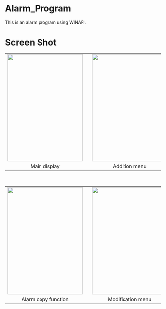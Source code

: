 # Alarm_Program
This is an alarm program using WINAPI.


# Screen Shot
<div>
  <table border = 0>
    <tr>
      <td><img width = "242" height = "346" src = "https://user-images.githubusercontent.com/47319426/62797549-f07e6280-bb16-11e9-9f19-bc49897f5163.png"></td>
      <td></td>
      <td><img width = "242" height = "346" src = "https://user-images.githubusercontent.com/47319426/62797566-f8d69d80-bb16-11e9-9148-ef7aa4c48c9f.png"></td>
      <td></td>
      <td><img width = "242" height = "346" src = "https://user-images.githubusercontent.com/47319426/62797580-00964200-bb17-11e9-872a-0870f60121f1.png"></td>
    </tr>
    <tr>
      <td align = "center">Main display</td>
      <td></td>
      <td align = "center">Addition menu</td>
      <td></td>
      <td align = "center">Alarm list</td>
    </tr>
  </table><br>
  
  <table border = 0>
    <tr>
      <td><img width = "242" height = "346" src = "https://user-images.githubusercontent.com/47319426/62797591-068c2300-bb17-11e9-9f9c-43ff63ea96a8.png"></td>
      <td></td>
      <td><img width = "242" height = "346" src = "https://user-images.githubusercontent.com/47319426/62797599-0d1a9a80-bb17-11e9-9d09-bf01e4eae80e.png"></td>
      <td></td>
      <td><img width = "242" height = "346" src = "https://user-images.githubusercontent.com/47319426/62797614-13107b80-bb17-11e9-8bc6-3e9bb4ea01e8.png"></td>
    </tr>
    <tr>
      <td align = "center">Alarm copy function</td>
      <td></td>
      <td align = "center">Modification menu</td>
      <td></td>
      <td align = "center">Alarm popup and alarm sound</td>
    </tr>
  </table>
</div>
